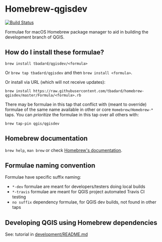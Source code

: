 # Homebrew-qgisdev

[![Build Status](https://travis-ci.org/tbadard/homebrew-qgisdev.svg?branch=master)](https://travis-ci.org/tbadard/homebrew-qgisdev)

Formulae for macOS Homebrew package manager to aid in building the development branch of QGIS.

## How do I install these formulae?
`brew install tbadard/qgisdev/<formula>`

Or `brew tap tbadard/qgisdev` and then `brew install <formula>`.

Or install via URL (which will not receive updates):

```
brew install https://raw.githubusercontent.com/tbadard/homebrew-qgisdev/master/Formula/<formula>.rb
```

There may be formulae in this tap that conflict with (meant to override) formulae of the same name available in other or core `Homebrew/Homebrew-*` taps. You can *prioritize* the formulae in this tap over all others with:
```
brew tap-pin qgis/qgisdev
```

## Homebrew documentation
`brew help`, `man brew` or check [Homebrew's documentation](https://github.com/Homebrew/brew/tree/master/docs#readme).

## Formulae naming convention

Formulae have specific suffix naming:

* `*-dev` formulae are meant for developers/testers doing local builds
* `*-travis` formulae are meant for QGIS project automated Travis CI testing
* `no suffix` dependency formulae, for QGIS dev builds, not found in other taps

## Developing QGIS using Homebrew dependencies

See: tutorial in [development/README.md](development/README.md)
